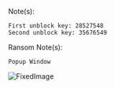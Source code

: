 Note(s):  
```
First unblock key: 28527548
Second unblock key: 35676549
```
Ransom Note(s): 
```
Popup Window
```
![FixedImage](https://github.com/user-attachments/assets/e50eea01-bb46-443b-87fd-3f399bedf43e)  
